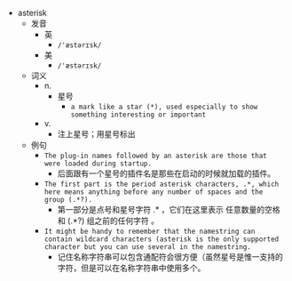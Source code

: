 - asterisk
  - 发音
    - 英
      - `/'æstərɪsk/`
    - 美
      - `/'æstərɪsk/`
  - 词义
    - n.
      - 星号
        - `a mark like a star (*), used especially to show something interesting or important`
    - v.
      - 注上星号；用星号标出
  - 例句
    - `The plug-in names followed by an asterisk are those that were loaded during startup.`
      - 后面跟有一个星号的插件名是那些在启动的时候就加载的插件。
    - `The first part is the period asterisk characters, .*, which here means anything before any number of spaces and the group (.*?).`
      - 第一部分是点号和星号字符 .* ，它们在这里表示 任意数量的空格和 (.*?) 组之前的任何字符 。
    - `It might be handy to remember that the namestring can contain wildcard characters (asterisk is the only supported character but you can use several in the namestring.`
      - 记住名称字符串可以包含通配符会很方便（虽然星号是惟一支持的字符，但是可以在名称字符串中使用多个。

